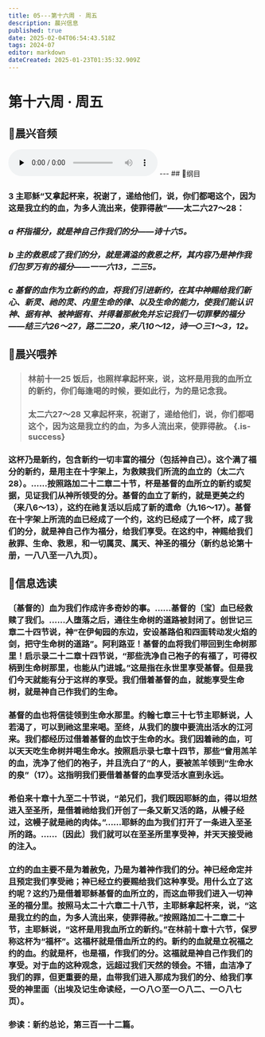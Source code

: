 ```yaml
---
title: 05---第十六周 · 周五
description: 晨兴信息
published: true
date: 2025-02-04T06:54:43.518Z
tags: 2024-07
editor: markdown
dateCreated: 2025-01-23T01:35:32.909Z
---
```


# 第十六周 · 周五
## 🎵晨兴音频
<audio id="audio" controls="" preload="none">
      <source id="mp3" src="/2024-07/week16/week16day5.mp3">
</audio>
---
## 📖纲目

### 3	主耶稣“又拿起杯来，祝谢了，递给他们，说，你们都喝这个，因为这是我立约的血，为多人流出来，使罪得赦”——太二六27～28：

### *a	杯指福分，就是神自己作我们的分——诗十六5。*

### *b	主的救恩成了我们的分，就是满溢的救恩之杯，其内容乃是神作我们包罗万有的福分——一一六13，二三5。*

### *c	基督的血作为立新约的血，将我们引进新约，在其中神赐给我们新心、新灵、祂的灵、内里生命的律、以及生命的能力，使我们能认识神、据有神、被神据有、并得着那赦免并忘记我们一切罪孽的福分——结三六26～27，路二二20，来八10～12，诗一○三1～3，12。*

## 📖晨兴喂养

>### **林前十一25**    **饭后，也照样拿起杯来，说，这杯是用我的血所立的新约，你们每逢喝的时候，要如此行，为的是记念我。**
>
>### **太二六27～28**    **又拿起杯来，祝谢了，递给他们，说，你们都喝这个，因为这是我立约的血，为多人流出来，使罪得赦。** {.is-success}

### 这杯乃是新约，包含新约一切丰富的福分（包括神自己）。这个满了福分的新约，是用主在十字架上，为救赎我们所流的血立的（太二六28）。……按照路加二十二章二十节，杯是基督的血所立的新约或契据，见证我们从神所领受的分。基督的血立了新约，就是更美之约（来八6～13），这约在祂复活以后成了新的遗命（九16～17）。基督在十字架上所流的血已经成了一个约，这约已经成了一个杯，成了我们的分，就是神自己作为福分，给我们享受。在这约中，神赐给我们赦罪、生命、救恩，和一切属灵、属天、神圣的福分（新约总论第十册，一八八至一八九页）。

## 📖信息选读

### 〔基督的〕血为我们作成许多奇妙的事。……基督的〔宝〕血已经救赎了我们。……人堕落之后，通往生命树的道路被封闭了。创世记三章二十四节说，神“在伊甸园的东边，安设基路伯和四面转动发火焰的剑，把守生命树的道路”。阿利路亚！基督的血将我们带回到生命树那里！启示录二十二章十四节说，“那些洗净自己袍子的有福了，可得权柄到生命树那里，也能从门进城。”这是指在永世里享受基督。但是我们今天就能有分于这样的享受。我们借着基督的血，就能享受生命树，就是神自己作我们的生命。

### 基督的血也将信徒领到生命水那里。约翰七章三十七节主耶稣说，人若渴了，可以到祂这里来喝。至终，从我们的腹中要流出活水的江河来。我们都经历过借着基督的血饮于生命的水。我们因着祂的血，可以天天吃生命树并喝生命水。按照启示录七章十四节，那些“曾用羔羊的血，洗净了他们的袍子，并且洗白了”的人，要被羔羊领到“生命水的泉”（17）。这指明我们要借着基督的血享受活水直到永远。

### 希伯来十章十九至二十节说，“弟兄们，我们既因耶稣的血，得以坦然进入至圣所，是借着祂给我们开创了一条又新又活的路，从幔子经过，这幔子就是祂的肉体。”……耶稣的血为我们打开了一条进入至圣所的路。……〔因此〕我们就可以在至圣所里享受神，并天天接受祂的注入。

### 立约的血主要不是为着赦免，乃是为着神作我们的分。神已经命定并且预定我们享受祂；神已经立约要赐给我们这种享受。用什么立了这约呢？这约乃是借着耶稣基督的血所立的，而这血带我们进入一切神圣的福分里。按照马太二十六章二十八节，主耶稣拿起杯来，说，“这是我立约的血，为多人流出来，使罪得赦。”按照路加二十二章二十节，主耶稣说，“这杯是用我血所立的新约。”在林前十章十六节，保罗称这杯为“福杯”。这福杯就是借血所立的约。新约的血就是立祝福之约的血。约就是杯，也是福，作我们的分。这福就是神自己作我们的享受。对于血的这种观念，远超过我们天然的领会。不错，血洁净了我们的罪，但更重要的是，血带我们进入那成为我们的分、给我们享受的神里面（出埃及记生命读经，一○八○至一○八二、一○八七页）。

### 参读：新约总论，第三百一十二篇。
<!-- Google tag (gtag.js) -->
<script async src="https://www.googletagmanager.com/gtag/js?id=G-1P8709Z16T"></script>
<script>
  window.dataLayer = window.dataLayer || [];
  function gtag(){dataLayer.push(arguments);}
  gtag('js', new Date());

  gtag('config', 'G-1P8709Z16T');
</script>